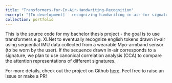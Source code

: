 ```yaml
---
title: "Transformers-for-In-Air-Handwriting-Recognition"
excerpt: "[In development] - recognizing handwriting in-air for signature verification using large language models.<br/><br/><a href='https://github.com/harisriaz17/Transformers-for-In-Air-Handwriting-Recognition'>https://github.com/harisriaz17/Transformers-for-In-Air-Handwriting-Recognition</a><br/><img src='/images/time-series-transformer.png' width='500' height = '500'/>"
collection: portfolio
---
```


This is the source code for my bachelor thesis project - the goal is to use transformers e.g. XLNet to eventually recognize english tokens drawn in-air using sequential IMU data collected from a wearable Myo-armband sensor (to be worn by the user). If the sequence drawn in-air corresponds to a signature, we plan to use canonical correlation analysis (CCA) to compare the attention representations of different signatures.  

For more details, check out the project on Github [here](https://github.com/harisriaz17/Transformers-for-In-Air-Handwriting-Recognition). Feel free to raise an issue or make a PR!